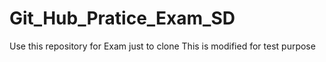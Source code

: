 # Git_Hub_Pratice_Exam_SD
Use this repository for Exam just to clone
This is modified for test purpose
